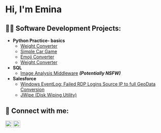 <h1>Hi, I'm Emina <br/></h1>

<h2>👨‍💻 Software Development Projects:</h2>

- <b>Python Practice- basics</b>
  - [Weight Converter](https://github.com/Ljunijankic95/Ljubijankic95/blob/main/excel_price_processor.py)
  - [Simple Car Game](https://github.com/Ljunijankic95/Ljubijankic95/blob/main/car_game(basics).py)
  - [Emoji Converter](https://github.com/Ljunijankic95/Ljubijankic95/blob/main/emoji_converter.py)
  - [Weight Converter](https://github.com/Ljunijankic95/Ljubijankic95/blob/main/weight_converter.py)
- <b>SQL</b>
  - [Image Analysis Middleware](https://github.com/joshmadakor1/4chan-Image-Analysis-Middleware-C964) <b><i>(Potentially NSFW)</b></i>
- <b>Salesforce</b>
  - [Windows EventLog: Failed RDP Logins Source IP to full GeoData Conversion](https://github.com/joshmadakor1/Sentinel-Lab)
  - [JWipe (Disk Wiping Utility)](https://github.com/joshmadakor1/Jwipe.PowerShell)
 
<h2> 🤳 Connect with me:</h2>

[<img align="left" alt="ljubijankic95 | LinkedIn" width="22px" src="https://cdn.jsdelivr.net/npm/simple-icons@v3/icons/linkedin.svg" />][linkedin]
[<img align="left" alt="ljubijankic95 | Instagram" width="22px" src="https://cdn.jsdelivr.net/npm/simple-icons@v3/icons/instagram.svg" />][instagram]


[instagram]: https://www.instagram.com/ljubijankiceva/
[linkedin]: https://www.linkedin.com/in/eljubijankic/

<!--
Here are some ideas to get you started:

- 🔭 I’m currently working on ...
- 🌱 I’m currently learning ...
- 👯 I’m looking to collaborate on ...
- 🤔 I’m looking for help with ...
- 💬 Ask me about ...
- 📫 How to reach me: ...
- 😄 Pronouns: ...
- ⚡ Fun fact: ...
-->
